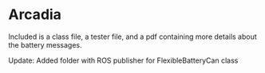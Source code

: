 # Arcadia

Included is a class file, a tester file, and a pdf containing more details about the battery messages.

Update: Added folder with ROS publisher for FlexibleBatteryCan class
